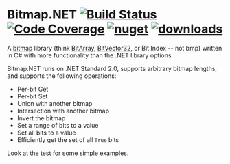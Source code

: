 # Bitmap.NET [![Build Status](https://travis-ci.org/mrazza/BitmapNet.svg?branch=master)](https://travis-ci.org/mrazza/BitmapNet) [![Code Coverage](https://img.shields.io/codecov/c/github/mrazza/BitmapNet.svg)](https://codecov.io/gh/mrazza/BitmapNet/) [![nuget](https://img.shields.io/nuget/v/Bitmap.Net.svg)](https://www.nuget.org/packages/Bitmap.Net/) [![downloads](https://img.shields.io/nuget/dt/Bitmap.Net.svg)](https://www.nuget.org/packages/Bitmap.Net/)


A [bitmap](https://en.wikipedia.org/wiki/Bit_array) library (think [BitArray](https://docs.microsoft.com/en-us/dotnet/api/system.collections.bitarray), [BitVector32](https://docs.microsoft.com/en-us/dotnet/api/system.collections.specialized.bitvector32), or Bit Index -- not bmp) written in C# with more functionality than the .NET library options.

Bitmap.NET runs on .NET Standard 2.0, supports arbitrary bitmap lengths, and supports the following operations:
* Per-bit Get
* Per-bit Set
* Union with another bitmap
* Intersection with another bitmap
* Invert the bitmap
* Set a range of bits to a value
* Set all bits to a value
* Efficiently get the set of all `True` bits

Look at the test for some simple examples.
